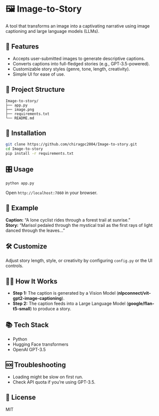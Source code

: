 # 🖼 Image-to-Story

A tool that transforms an image into a captivating narrative using image captioning and large language models (LLMs).

## 🔧 Features

- Accepts user-submitted images to generate descriptive captions.
- Converts captions into full-fledged stories (e.g., GPT‑3.5-powered).
- Customizable story styles (genre, tone, length, creativity).
- Simple UI for ease of use.

## 📁 Project Structure

```
Image-to-story/
├── app.py
├── image.png
├── requirements.txt
└── README.md
```

## 🚀 Installation

```bash
git clone https://github.com/chiragpc2004/Image-to-story.git
cd Image-to-story
pip install -r requirements.txt
```

## 🎛 Usage

```bash
python app.py
```

Open `http://localhost:7860` in your browser.

## 📝 Example

**Caption:** “A lone cyclist rides through a forest trail at sunrise.”\
**Story:** “Marisol pedaled through the mystical trail as the first rays of light danced through the leaves...”

## 🛠 Customize

Adjust story length, style, or creativity by configuring `config.py` or the UI controls.

## 🧑‍🏫 How It Works

- **Step 1:** The caption is generated by a Vision Model (**nlpconnect/vit-gpt2-image-captioning**).
- **Step 2:** The caption feeds into a Large Language Model (**google/flan-t5-small**) to produce a story.

## 📚 Tech Stack

- Python
- Hugging Face transformers
- OpenAI GPT-3.5

## 🆘 Troubleshooting

- Loading might be slow on first run.
- Check API quota if you’re using GPT-3.5.

## 📄 License

MIT

